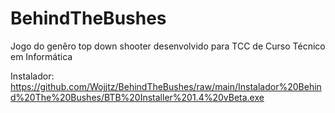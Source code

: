 # BehindTheBushes
Jogo do genêro top down shooter desenvolvido para TCC de Curso Técnico em Informática

Instalador: https://github.com/Wojjtz/BehindTheBushes/raw/main/Instalador%20Behind%20The%20Bushes/BTB%20Installer%201.4%20vBeta.exe
